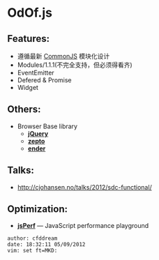 OdOf.js
======

## Features:
  * 遵循最新 [CommonJS][] 模块化设计
  * Modules/1.1.1(不完全支持，但必须得看齐)
  * EventEmitter
  * Defered & Promise
  * Widget

## Others:
  * Browser Base library
    - **[jQuery][]**
    - **[zepto][]**
    - **[ender][]**

## Talks:
  * http://cjohansen.no/talks/2012/sdc-functional/

## Optimization:
  * **[jsPerf][]** — JavaScript performance playground

[zepto]: http://zeptojs.com/ (The aerogel-weight jQuery-compatible JavaScript library)
[ender]: http://ender.no.de/ (ender the no-library library)
[jquery]: http://jquery.com/ (jQuery is a new kind of JavaScript Library.)
[commonjs]: http:wiki.commonjs.org/wiki/CommonJS
[jsPerf]: http://jsperf.com



    author: cfddream  
    date: 18:32:11 05/09/2012  
    vim: set ft=MKD:
